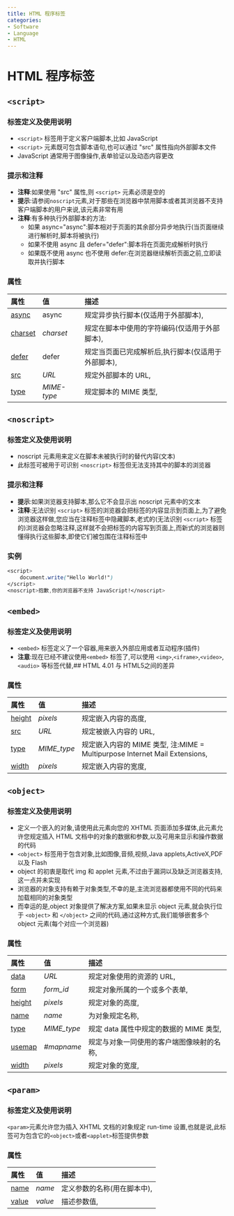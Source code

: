 ```yaml
---
title: HTML 程序标签
categories:
- Software
- Language
- HTML
---
```

# HTML 程序标签

## `<script>`

### 标签定义及使用说明

- `<script>` 标签用于定义客户端脚本,比如 JavaScript
- `<script>` 元素既可包含脚本语句,也可以通过 "src" 属性指向外部脚本文件
- JavaScript 通常用于图像操作,表单验证以及动态内容更改

### 提示和注释

- **注释**:如果使用 "src" 属性,则 `<script>` 元素必须是空的
- **提示**:请参阅`noscript`元素,对于那些在浏览器中禁用脚本或者其浏览器不支持客户端脚本的用户来说,该元素非常有用
- **注释**:有多种执行外部脚本的方法:
    - 如果 async="async":脚本相对于页面的其余部分异步地执行(当页面继续进行解析时,脚本将被执行)
    - 如果不使用 async 且 defer="defer":脚本将在页面完成解析时执行
    - 如果既不使用 async 也不使用 defer:在浏览器继续解析页面之前,立即读取并执行脚本

### 属性

| 属性                                                         | 值          | 描述                                                   |
| :----------------------------------------------------------- | :---------- | :----------------------------------------------------- |
| [async](https://www.runoob.com/tags/att-script-async.html)   | async       | 规定异步执行脚本(仅适用于外部脚本),                 |
| [charset](https://www.runoob.com/tags/att-script-charset.html) | *charset*   | 规定在脚本中使用的字符编码(仅适用于外部脚本),       |
| [defer](https://www.runoob.com/tags/att-script-defer.html)   | defer       | 规定当页面已完成解析后,执行脚本(仅适用于外部脚本), |
| [src](https://www.runoob.com/tags/att-script-src.html)       | *URL*       | 规定外部脚本的 URL,                                   |
| [type](https://www.runoob.com/tags/att-script-type.html)     | *MIME-type* | 规定脚本的 MIME 类型,                                 |

## `<noscript>`

### 标签定义及使用说明

- noscript 元素用来定义在脚本未被执行时的替代内容(文本)
- 此标签可被用于可识别 `<noscript>` 标签但无法支持其中的脚本的浏览器

### 提示和注释

- **提示**:如果浏览器支持脚本,那么它不会显示出 noscript 元素中的文本
- **注释**:无法识别 `<script>` 标签的浏览器会把标签的内容显示到页面上,为了避免浏览器这样做,您应当在注释标签中隐藏脚本,老式的(无法识别 `<script>` 标签的)浏览器会忽略注释,这样就不会把标签的内容写到页面上,而新式的浏览器则懂得执行这些脚本,即使它们被包围在注释标签中

### 实例

```css
<script>
	document.write("Hello World!")
</script>
<noscript>抱歉,你的浏览器不支持 JavaScript!</noscript>
```

## `<embed>`

### 标签定义及使用说明

- `<embed>` 标签定义了一个容器,用来嵌入外部应用或者互动程序(插件)
- **注意**:现在已经不建议使用`<embed>` 标签了,可以使用 `<img>`,`<iframe>`,`<video>`,`<audio>` 等标签代替,## HTML 4.01 与 HTML5之间的差异

### 属性

| 属性                                                        | 值          | 描述                                                         |
| :---------------------------------------------------------- | :---------- | :----------------------------------------------------------- |
| [height](https://www.runoob.com/tags/att-embed-height.html) | *pixels*    | 规定嵌入内容的高度,                                         |
| [src](https://www.runoob.com/tags/att-embed-src.html)       | *URL*       | 规定被嵌入内容的 URL,                                       |
| [type](https://www.runoob.com/tags/att-embed-type.html)     | *MIME_type* | 规定嵌入内容的 MIME 类型, 注:MIME = Multipurpose Internet Mail Extensions, |
| [width](https://www.runoob.com/tags/att-embed-width.html)   | *pixels*    | 规定嵌入内容的宽度,                                         |

## `<object>`

### 标签定义及使用说明

- 定义一个嵌入的对象,请使用此元素向您的 XHTML 页面添加多媒体,此元素允许您规定插入 HTML 文档中的对象的数据和参数,以及可用来显示和操作数据的代码
- `<object>` 标签用于包含对象,比如图像,音频,视频,Java applets,ActiveX,PDF 以及 Flash
- object 的初衷是取代 img 和 applet 元素,不过由于漏洞以及缺乏浏览器支持,这一点并未实现
- 浏览器的对象支持有赖于对象类型,不幸的是,主流浏览器都使用不同的代码来加载相同的对象类型
- 而幸运的是,object 对象提供了解决方案,如果未显示 object 元素,就会执行位于 `<object>` 和 `</object>` 之间的代码,通过这种方式,我们能够嵌套多个 object 元素(每个对应一个浏览器)

### 属性

| 属性                                                         | 值          | 描述                                       |
| :----------------------------------------------------------- | :---------- | :----------------------------------------- |
| [data](https://www.runoob.com/tags/att-object-data.html)     | *URL*       | 规定对象使用的资源的 URL,                 |
| [form](https://www.runoob.com/tags/att-object-form.html)     | *form_id*   | 规定对象所属的一个或多个表单,             |
| [height](https://www.runoob.com/tags/att-object-height.html) | *pixels*    | 规定对象的高度,                           |
| [name](https://www.runoob.com/tags/att-object-name.html)     | *name*      | 为对象规定名称,                           |
| [type](https://www.runoob.com/tags/att-object-type.html)     | *MIME_type* | 规定 data 属性中规定的数据的 MIME 类型,   |
| [usemap](https://www.runoob.com/tags/att-object-usemap.html) | *#mapname*  | 规定与对象一同使用的客户端图像映射的名称, |
| [width](https://www.runoob.com/tags/att-object-width.html)   | *pixels*    | 规定对象的宽度,                           |

## `<param>`

### 标签定义及使用说明

`<param>`元素允许您为插入 XHTML 文档的对象规定 run-time 设置,也就是说,此标签可为包含它的`<object>`或者`<applet>`标签提供参数

### 属性

| 属性                                                      | 值      | 描述                           |
| :-------------------------------------------------------- | :------ | :----------------------------- |
| [name](https://www.runoob.com/tags/att-param-name.html)   | *name*  | 定义参数的名称(用在脚本中), |
| [value](https://www.runoob.com/tags/att-param-value.html) | *value* | 描述参数值,                   |